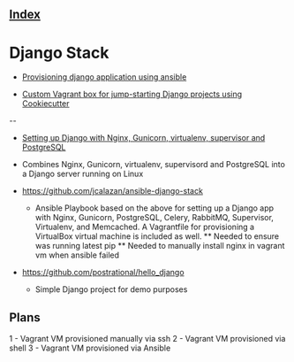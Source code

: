 [Index](./)
---
# Django Stack

 
* [Provisioning django application using ansible](https://krzysztofzuraw.com/blog/2017/provisioning-django-application-ansible.html)

* [Custom Vagrant box for jump-starting Django projects using Cookiecutter](http://kappataumu.com/articles/vagrant-box-django-cookiecutter-quickstart.html)

--

* [Setting up Django with Nginx, Gunicorn, virtualenv, supervisor and PostgreSQL](http://michal.karzynski.pl/blog/2013/06/09/django-nginx-gunicorn-virtuale)
 - Combines Nginx, Gunicorn, virtualenv, supervisord and PostgreSQL into a Django server running on Linux
 
 * https://github.com/jcalazan/ansible-django-stack
   - Ansible Playbook based on the above for setting up a Django app with Nginx, Gunicorn, PostgreSQL, Celery, RabbitMQ, Supervisor, Virtualenv, and Memcached. A Vagrantfile for provisioning a VirtualBox virtual machine is included as well.
** Needed to ensure was running latest pip
** Needed to manually install nginx in vagrant vm when ansible failed

 * https://github.com/postrational/hello_django 
   - Simple Django project for demo purposes

## Plans
 1 - Vagrant VM provisioned manually via ssh
 2 - Vagrant VM provisioned via shell
 3 - Vagrant VM provisioned via Ansible
